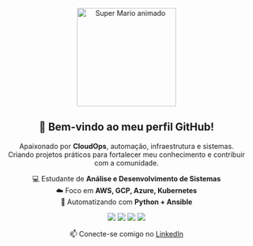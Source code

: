 <p align="center">
  <img src="https://i.postimg.cc/NFWBR6zh/mario-1.gif" width="200" alt="Super Mario animado" />
</p>

<h2 align="center">🚀 Bem-vindo ao meu perfil GitHub!</h2>

<p align="center">
  Apaixonado por <strong>CloudOps</strong>, automação, infraestrutura e sistemas.<br>
  Criando projetos práticos para fortalecer meu conhecimento e contribuir com a comunidade.
</p>

<p align="center">
  💻 Estudante de <strong>Análise e Desenvolvimento de Sistemas</strong><br>
  ☁️ Foco em <strong>AWS, GCP, Azure, Kubernetes</strong><br>
  🔧 Automatizando com <strong>Python + Ansible</strong>
</p>

<p align="center">
  <img src="https://img.shields.io/badge/Python-3776AB?style=flat&logo=python&logoColor=white"/>
  <img src="https://img.shields.io/badge/Ansible-EE0000?style=flat&logo=ansible&logoColor=white"/>
  <img src="https://img.shields.io/badge/Kubernetes-326CE5?style=flat&logo=kubernetes&logoColor=white"/>
  <img src="https://img.shields.io/badge/GitHub-100000?style=flat&logo=github&logoColor=white"/>
</p>

<p align="center">
  📫 Conecte-se comigo no <a href="https://www.linkedin.com/in/isaacsmc/">LinkedIn</a>
</p>
